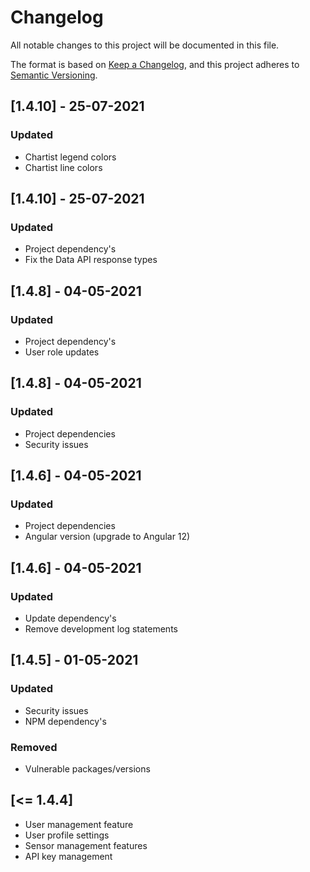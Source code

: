 # Changelog
All notable changes to this project will be documented in this file.

The format is based on [Keep a Changelog](https://keepachangelog.com/en/1.0.0/),
and this project adheres to [Semantic Versioning](https://semver.org/spec/v2.0.0.html).

## [1.4.10] - 25-07-2021
### Updated
- Chartist legend colors
- Chartist line colors

## [1.4.10] - 25-07-2021
### Updated
- Project dependency's 
- Fix the Data API response types

## [1.4.8] - 04-05-2021
### Updated

- Project dependency's
- User role updates

## [1.4.8] - 04-05-2021
### Updated

- Project dependencies
- Security issues

## [1.4.6] - 04-05-2021
### Updated

- Project dependencies
- Angular version (upgrade to Angular 12)

## [1.4.6] - 04-05-2021
### Updated

- Update dependency's
- Remove development log statements

## [1.4.5] - 01-05-2021
### Updated

- Security issues
- NPM dependency's

### Removed

- Vulnerable packages/versions

## [<= 1.4.4]

- User management feature
- User profile settings
- Sensor management features
- API key management
